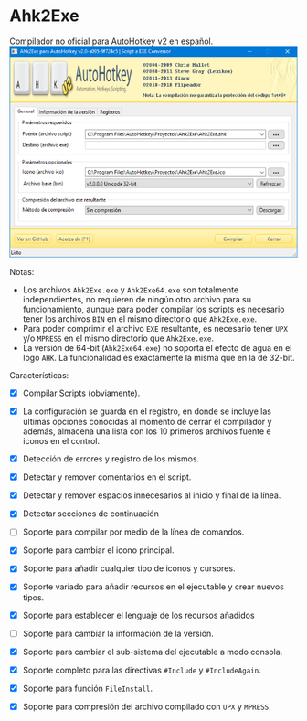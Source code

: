 # Ahk2Exe
Compilador no oficial para AutoHotkey v2 en español.
![Ahk2Exe For AHKv2](https://github.com/flipeador/Ahk2Exe/raw/master/preview.jpg)

Notas:
- Los archivos `Ahk2Exe.exe` y `Ahk2Exe64.exe` son totalmente independientes, no requieren de ningún otro archivo para su funcionamiento, aunque para poder compilar los scripts es necesario tener los archivos `BIN` en el mismo directorio que `Ahk2Exe.exe`.
- Para poder comprimir el archivo `EXE` resultante, es necesario tener `UPX` y/o `MPRESS` en el mismo directorio que `Ahk2Exe.exe`.
- La versión de 64-bit (`Ahk2Exe64.exe`) no soporta el efecto de agua en el logo `AHK`. La funcionalidad es exactamente la misma que en la de 32-bit.

Características:

 - [x] Compilar Scripts (obviamente).
  - [x] La configuración se guarda en el registro, en donde se incluye las últimas opciones conocidas al momento de cerrar el compilador y además, almacena una lista con los 10 primeros archivos fuente e iconos en el control.
  - [x] Detección de errores y registro de los mismos.
   - [x] Detectar y remover comentarios en el script.
 - [x] Detectar y remover espacios innecesarios al inicio y final de la línea.
 - [x] Detectar secciones de continuación
 - [ ] Soporte para compilar por medio de la línea de comandos.
 - [x] Soporte para cambiar el icono principal.
 - [x] Soporte para añadir cualquier tipo de iconos y cursores.
 - [x] Soporte variado para añadir recursos en el ejecutable y crear nuevos tipos.
 - [x] Soporte para establecer el lenguaje de los recursos añadidos
 - [ ] Soporte para cambiar la información de la versión.
 - [x] Soporte para cambiar el sub-sistema del ejecutable a modo consola.
 - [x] Soporte completo para las directivas `#Include` y `#IncludeAgain`.
 - [x] Soporte para función `FileInstall`.
 - [x] Soporte para compresión del archivo compilado con `UPX` y `MPRESS`.

